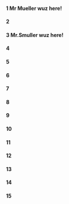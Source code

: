 #### 1 Mr Mueller wuz here!
#### 2
#### 3 Mr.Smuller wuz here!
#### 4
#### 5
#### 6
#### 7
#### 8
#### 9
#### 10
#### 11
#### 12
#### 13
#### 14
#### 15